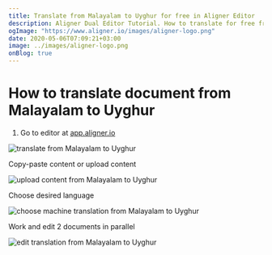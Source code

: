 ```yaml
---
title: Translate from Malayalam to Uyghur for free in Aligner Editor
description: Aligner Dual Editor Tutorial. How to translate for free from Malayalam to Uyghur. Aligner is multilingual document management platform. 
ogImage: "https://www.aligner.io/images/aligner-logo.png"
date: 2020-05-06T07:09:21+03:00
image: ../images/aligner-logo.png
onBlog: true
---
```


# How to translate document from Malayalam to Uyghur

1. Go to editor at [app.aligner.io](https://app.aligner.io "Aligner App web page")

![translate from Malayalam to Uyghur](../aligner-blank-editor.png "translate from Malayalam to Uyghur")

Copy-paste content or upload content

![upload content from Malayalam to Uyghur](../aligner-uploaded-document.png "upload content from Malayalam to Uyghur")

Choose desired language

![choose machine translation from Malayalam to Uyghur](../aligner-language-dropdown.png "choose machine translation from Malayalam to Uyghur")

Work and edit 2 documents in parallel

![edit translation from Malayalam to Uyghur](../aligner-double-sitded-editor.png "edit translation from Malayalam to Uyghur")

